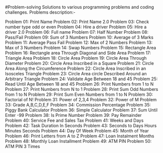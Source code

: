 #Problem-solving
Solutions to various programming problems and coding challenges.
Problems description:-

Problem 01: Print Name
Problem 02: Print Name 2.0
Problem 03: Check number type odd or even
Problem 04: Hire a driver 
Problem 05: Hire a driver 2.0
Problem 06: Full name
Problem 07: Half Number
Problem 08: Pass/Fail
Problem 09: Sum of 3 Numbers
Problem 10: Average of 3 Marks
Problem 11: Average Pass Fail
Problem 12: Max of 2 Numbers
Problem 13: Max of 3 Numbers
Problem 14: Swap Numbers
Problem 15: Rectangle Area
Problem 16: Rectangle area Through Diagonal and Side Area
Problem 17: Triangle Area
Problem 18: Circle Area
Problem 19: Circle Area Through Diameter
Problem 20: Circle Area Inscribed in a Square
Problem 21: Circle Area Along the Circumference
Problem 22: Circle Area Inscribed in an Isosceles Triangle
Problem 23: Circle Area circle Described Around an Arbitrary Triangle
Problem 24: Validate Age Between 18 and 45
Problem 25: Read Until Age Between 18 and 45
Problem 26: Print Numbers from 1 to N
Problem 27: Print Numbers from N to 1
Problem 28: Print Sum Odd Numbers from 1 to N
Problem 29: Print Sum Even Numbers from 1 to N
Problem 30: Factorial of N!
Problem 31: Power of 2,3,4
Problem 32: Power of M
Problem 33: Grade A,B,C,D,E,F
Problem 34: Commission Percentage
Problem 35: Piggy Bank Calculator
Problem 36: Simple Calculator
Problem 37: Sum Until Enter -99
Problem 38: Is Prime Number
Problem 39: Pay Remainder
Problem 40: Service Fee and Sales Tax
Problem 41: Weeks and Days
Problem 42: Task Duration In Seconds
Problem 43: Seconds to Days Hours Minutes Seconds
Problem 44: Day Of Week
Problem 45: Month of Year
Problem 46: Print Letters from A to Z
Problem 47: Loan Instalment Months
Problem 48: Monthly Loan Installment
Problem 49: ATM PIN
Problem 50: ATM PIN 3 Times
